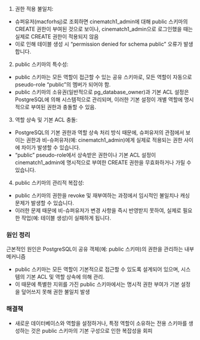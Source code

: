 1.	권한 적용 불일치:
- 슈퍼유저(macforhsj)로 조회하면 cinematch1_admin에 대해 public 스키마의 CREATE 권한이 부여된 것으로 보이나, cinematch1_admin으로 로그인했을 때는 실제로 CREATE 권한이 적용되지 않음
- 이로 인해 테이블 생성 시 “permission denied for schema public” 오류가 발생합니다.
2. public 스키마의 특수성:
- public 스키마는 모든 역할이 접근할 수 있는 공유 스키마로, 모든 역할이 자동으로 pseudo-role “public”의 멤버가 되어야 함.
- public 스키마의 소유권(일반적으로 pg_database_owner)과 기본 ACL 설정은 PostgreSQL에 의해 시스템적으로 관리되며, 이러한 기본 설정이 개별 역할에 명시적으로 부여된 권한과 충돌할 수 있음.
3. 역할 상속 및 기본 ACL 충돌:
- PostgreSQL의 기본 권한과 역할 상속 처리 방식 때문에, 슈퍼유저의 관점에서 보이는 권한과 비-슈퍼유저(예: cinematch1_admin)에게 실제로 적용되는 권한 사이에 차이가 발생할 수 있습니다.
- “public” pseudo-role에서 상속받은 권한이나 기본 ACL 설정이 cinematch1_admin에 명시적으로 부여한 CREATE 권한을 무효화하거나 가릴 수 있습니다.
4. public 스키마의 관리적 복잡성:
- public 스키마의 권한을 revoke 및 재부여하는 과정에서 임시적인 불일치나 캐싱 문제가 발생할 수 있습니다.
- 이러한 문제 때문에 비-슈퍼유저가 변경 사항을 즉시 반영받지 못하여, 실제로 필요한 작업(예: 테이블 생성)이 실패하게 됩니다.


### 원인 정리
근본적인 원인은 PostgreSQL이 공유 객체(예: public 스키마)의 권한을 관리하는 내부 메커니즘

- public 스키마는 모든 역할이 기본적으로 접근할 수 있도록 설계되어 있으며, 시스템의 기본 ACL 및 역할 상속에 의해 관리.
- 이 때문에 특별한 지위를 가진 public 스키마에서는 명시적 권한 부여가 기본 설정을 덮어쓰지 못해 권한 불일치 발생

### 해결책
- 새로운 데이터베이스와 역할을 설정하거나, 특정 역할이 소유하는 전용 스키마를 생성하는 것은 public 스키마의 기본 구성으로 인한 복잡성을 회피